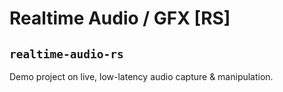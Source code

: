# Realtime Audio / GFX [RS]

## `realtime-audio-rs`

Demo project on live, low-latency audio capture & manipulation.

